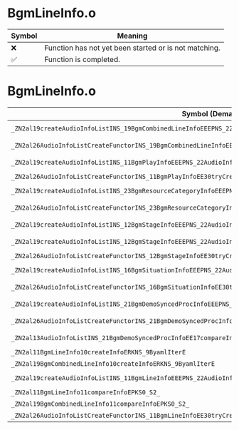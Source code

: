 # BgmLineInfo.o
| Symbol | Meaning 
| ------------- | ------------- 
| :x: | Function has not yet been started or is not matching. 
| :white_check_mark: | Function is completed. 


# BgmLineInfo.o
| Symbol (Demangled) | Symbol (Mangled) | Decompiled? |
| ------------- |  ------------- | ------------- |
| `_ZN2al19createAudioInfoListINS_19BgmCombinedLineInfoEEEPNS_22AudioInfoListWithPartsIT_EERKNS_9ByamlIterEi` | `al::AudioInfoListWithParts<al::BgmCombinedLineInfo> * al::createAudioInfoList<al::BgmCombinedLineInfo>(al::ByamlIter const&,int)` | :white_check_mark: |
| `_ZN2al26AudioInfoListCreateFunctorINS_19BgmCombinedLineInfoEE30tryCreateAudioInfoAndSetToListERKNS_9ByamlIterE` | `al::AudioInfoListCreateFunctor<al::BgmCombinedLineInfo>::tryCreateAudioInfoAndSetToList(al::ByamlIter const&)` | :white_check_mark: |
| `_ZN2al19createAudioInfoListINS_11BgmPlayInfoEEEPNS_22AudioInfoListWithPartsIT_EERKNS_9ByamlIterEi` | `al::AudioInfoListWithParts<al::BgmPlayInfo> * al::createAudioInfoList<al::BgmPlayInfo>(al::ByamlIter const&,int)` | :white_check_mark: |
| `_ZN2al26AudioInfoListCreateFunctorINS_11BgmPlayInfoEE30tryCreateAudioInfoAndSetToListERKNS_9ByamlIterE` | `al::AudioInfoListCreateFunctor<al::BgmPlayInfo>::tryCreateAudioInfoAndSetToList(al::ByamlIter const&)` | :white_check_mark: |
| `_ZN2al19createAudioInfoListINS_23BgmResourceCategoryInfoEEEPNS_22AudioInfoListWithPartsIT_EERKNS_9ByamlIterEi` | `al::AudioInfoListWithParts<al::BgmResourceCategoryInfo> * al::createAudioInfoList<al::BgmResourceCategoryInfo>(al::ByamlIter const&,int)` | :white_check_mark: |
| `_ZN2al26AudioInfoListCreateFunctorINS_23BgmResourceCategoryInfoEE30tryCreateAudioInfoAndSetToListERKNS_9ByamlIterE` | `al::AudioInfoListCreateFunctor<al::BgmResourceCategoryInfo>::tryCreateAudioInfoAndSetToList(al::ByamlIter const&)` | :white_check_mark: |
| `_ZN2al19createAudioInfoListINS_12BgmStageInfoEEEPNS_22AudioInfoListWithPartsIT_EERKNS_9ByamlIterEi` | `al::AudioInfoListWithParts<al::BgmStageInfo> * al::createAudioInfoList<al::BgmStageInfo>(al::ByamlIter const&,int)` | :white_check_mark: |
| `_ZN2al19createAudioInfoListINS_12BgmStageInfoEEEPNS_22AudioInfoListWithPartsIT_EERKNS_9ByamlIterES8_ib` | `al::AudioInfoListWithParts<al::BgmStageInfo> * al::createAudioInfoList<al::BgmStageInfo>(al::ByamlIter const&,al::ByamlIter const&,int,bool)` | :white_check_mark: |
| `_ZN2al26AudioInfoListCreateFunctorINS_12BgmStageInfoEE30tryCreateAudioInfoAndSetToListERKNS_9ByamlIterE` | `al::AudioInfoListCreateFunctor<al::BgmStageInfo>::tryCreateAudioInfoAndSetToList(al::ByamlIter const&)` | :white_check_mark: |
| `_ZN2al19createAudioInfoListINS_16BgmSituationInfoEEEPNS_22AudioInfoListWithPartsIT_EERKNS_9ByamlIterEi` | `al::AudioInfoListWithParts<al::BgmSituationInfo> * al::createAudioInfoList<al::BgmSituationInfo>(al::ByamlIter const&,int)` | :white_check_mark: |
| `_ZN2al26AudioInfoListCreateFunctorINS_16BgmSituationInfoEE30tryCreateAudioInfoAndSetToListERKNS_9ByamlIterE` | `al::AudioInfoListCreateFunctor<al::BgmSituationInfo>::tryCreateAudioInfoAndSetToList(al::ByamlIter const&)` | :white_check_mark: |
| `_ZN2al19createAudioInfoListINS_21BgmDemoSyncedProcInfoEEEPNS_22AudioInfoListWithPartsIT_EERKNS_9ByamlIterEi` | `al::AudioInfoListWithParts<al::BgmDemoSyncedProcInfo> * al::createAudioInfoList<al::BgmDemoSyncedProcInfo>(al::ByamlIter const&,int)` | :white_check_mark: |
| `_ZN2al26AudioInfoListCreateFunctorINS_21BgmDemoSyncedProcInfoEE30tryCreateAudioInfoAndSetToListERKNS_9ByamlIterE` | `al::AudioInfoListCreateFunctor<al::BgmDemoSyncedProcInfo>::tryCreateAudioInfoAndSetToList(al::ByamlIter const&)` | :white_check_mark: |
| `_ZN2al13AudioInfoListINS_21BgmDemoSyncedProcInfoEE17compareInfoAndKeyEPKS1_PKc` | `al::AudioInfoList<al::BgmDemoSyncedProcInfo>::compareInfoAndKey(al::BgmDemoSyncedProcInfo const*,char const*)` | :white_check_mark: |
| `_ZN2al11BgmLineInfo10createInfoERKNS_9ByamlIterE` | `al::BgmLineInfo::createInfo(al::ByamlIter const&)` | :white_check_mark: |
| `_ZN2al19BgmCombinedLineInfo10createInfoERKNS_9ByamlIterE` | `al::BgmCombinedLineInfo::createInfo(al::ByamlIter const&)` | :white_check_mark: |
| `_ZN2al19createAudioInfoListINS_11BgmLineInfoEEEPNS_22AudioInfoListWithPartsIT_EERKNS_9ByamlIterEi` | `al::AudioInfoListWithParts<al::BgmLineInfo> * al::createAudioInfoList<al::BgmLineInfo>(al::ByamlIter const&,int)` | :white_check_mark: |
| `_ZN2al11BgmLineInfo11compareInfoEPKS0_S2_` | `al::BgmLineInfo::compareInfo(al::BgmLineInfo const*,al::BgmLineInfo const*)` | :white_check_mark: |
| `_ZN2al19BgmCombinedLineInfo11compareInfoEPKS0_S2_` | `al::BgmCombinedLineInfo::compareInfo(al::BgmCombinedLineInfo const*,al::BgmCombinedLineInfo const*)` | :white_check_mark: |
| `_ZN2al26AudioInfoListCreateFunctorINS_11BgmLineInfoEE30tryCreateAudioInfoAndSetToListERKNS_9ByamlIterE` | `al::AudioInfoListCreateFunctor<al::BgmLineInfo>::tryCreateAudioInfoAndSetToList(al::ByamlIter const&)` | :white_check_mark: |
